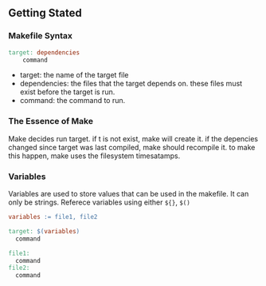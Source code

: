 ## Getting Stated

### Makefile Syntax

```Makefile
target: dependencies
	command
```
- target: the name of the target file
- dependencies: the files that the target depends on. these files must exist before the target is run.
- command: the command to run.

### The Essence of Make

Make decides run target. if t is not exist, make will create it.
if the depencies changed since target was last compiled, make should recompile it.
to make this happen, make uses the filesystem timesatamps.

### Variables

Variables are used to store values that can be used in the makefile. It can only be strings.
Referece variables using either `${}`, `$()`

```Makefile
variables := file1, file2

target: $(variables)
  command

file1:
  command
file2:
  command
```
